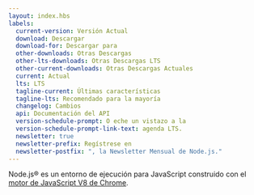 ```yaml
---
layout: index.hbs
labels:
  current-version: Versión Actual
  download: Descargar
  download-for: Descargar para
  other-downloads: Otras Descargas
  other-lts-downloads: Otras Descargas LTS
  other-current-downloads: Otras Descargas Actuales
  current: Actual
  lts: LTS
  tagline-current: Últimas características
  tagline-lts: Recomendado para la mayoría
  changelog: Cambios
  api: Documentación del API
  version-schedule-prompt: O eche un vistazo a la
  version-schedule-prompt-link-text: agenda LTS.
  newsletter: true
  newsletter-prefix: Regístrese en
  newsletter-postfix: ", la Newsletter Mensual de Node.js."
---
```


Node.js® es un entorno de ejecución para JavaScript construido con el [motor de JavaScript V8 de Chrome](https://v8.dev/).
